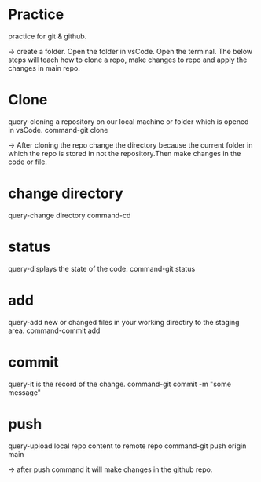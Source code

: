 # Practice
practice for git &amp; github.

-> create a folder. Open the folder in vsCode. Open the terminal. The below steps will teach how to clone a repo, make changes to repo and apply the changes in main repo.

# Clone
query-cloning a repository on our local machine or folder which is opened in vsCode.
command-git clone <link>

-> After cloning the repo change the directory because the current folder in which the repo is stored in not the repository.Then make changes in the code or file.

# change directory
query-change directory
command-cd <file name>

# status
query-displays the state of the code.
command-git status

# add
query-add new or changed files in your working directiry to the staging area.
command-commit add <file name>

# commit
query-it is the record of the change.
command-git commit -m "some message"

# push
query-upload local repo content to remote repo
command-git push origin main

-> after push command it will make changes in the github repo.